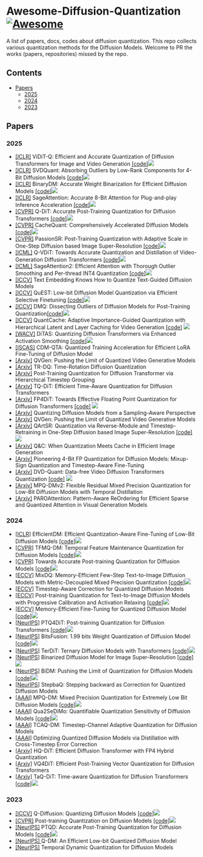 # Awesome-Diffusion-Quantization [![Awesome](https://awesome.re/badge.svg)](https://awesome.re)

A list of papers, docs, codes about diffusion quantization. This repo collects various quantization methods for the Diffusion Models.  Welcome to PR the works (papers, repositories) missed by the repo. 

## Contents

* [Papers](#Papers)
  * [2025](#2025)
  * [2024](#2024)
  * [2023](#2023)

## Papers

### 2025

* [[ICLR]](https://arxiv.org/abs/2406.02540) ViDiT-Q: Efficient and Accurate Quantization of Diffusion Transformers for Image and Video Generation [[code]](https://github.com/thu-nics/ViDiT-Q)![](https://img.shields.io/github/stars/thu-nics/ViDiT-Q)
* [[ICLR]](https://arxiv.org/abs/2411.05007) SVDQuant: Absorbing Outliers by Low-Rank Components for 4-Bit Diffusion Models [[code]](https://github.com/mit-han-lab/nunchaku)![](https://img.shields.io/github/stars/mit-han-lab/nunchaku)
* [[ICLR]](https://arxiv.org/abs/2404.05662) BinaryDM: Accurate Weight Binarization for Efficient Diffusion Models [[code]](https://github.com/Xingyu-Zheng/BinaryDM)![](https://img.shields.io/github/stars/Xingyu-Zheng/BinaryDM)
* [[ICLR]](https://arxiv.org/abs/2410.02367) SageAttention: Accurate 8-Bit Attention for Plug-and-play Inference Acceleration [[code]](https://github.com/thu-ml/SageAttention)![](https://img.shields.io/github/stars/thu-ml/SageAttention)
* [[CVPR]](https://arxiv.org/abs/2406.17343) Q-DiT: Accurate Post-Training Quantization for Diffusion Transformers [[code]](https://github.com/Juanerx/Q-DiT)![](https://img.shields.io/github/stars/Juanerx/Q-DiT)
* [[CVPR]](https://arxiv.org/abs/2503.01323) CacheQuant: Comprehensively Accelerated Diffusion Models [[code]](https://github.com/BienLuky/CacheQuant)![](https://img.shields.io/github/stars/BienLuky/CacheQuant)
* [[CVPR]](https://arxiv.org/abs/2411.17106) PassionSR: Post-Training Quantization with Adaptive Scale in One-Step Diffusion based Image Super-Resolution [[code]](https://github.com/libozhu03/PassionSR)![](https://img.shields.io/github/stars/libozhu03/PassionSR)
* [[ICML]](https://arxiv.org/abs/2505.22167) Q-VDiT: Towards Accurate Quantization and Distillation of Video-Generation Diffusion Transformers [[code]](https://github.com/cantbebetter2/Q-VDiT)![](https://img.shields.io/github/stars/cantbebetter2/Q-VDiT)
* [[ICML]](https://arxiv.org/abs/2411.10958) SageAttention2: Efficient Attention with Thorough Outlier Smoothing and Per-thread INT4 Quantization [[code]](https://github.com/thu-ml/SageAttention)![](https://img.shields.io/github/stars/thu-ml/SageAttention)
* [[ICCV]](https://arxiv.org/abs/2507.10340) Text Embedding Knows How to Quantize Text-Guided Diffusion Models
* [[ICCV]](https://arxiv.org/abs/2402.03666) QuEST: Low-bit Diffusion Model Quantization via Efficient Selective Finetuning [[code]](https://github.com/hatchetProject/QuEST)![](https://img.shields.io/github/stars/hatchetProject/QuEST)
* [[ICCV]](https://arxiv.org/abs/2507.12933) DMQ: Dissecting Outliers of Diffusion Models for Post-Training Quantization[[code]](https://github.com/LeeDongYeun/dmq)![](https://img.shields.io/github/stars/LeeDongYeun/dmq)
* [[ICCV]](https://arxiv.org/abs/2503.06545) QuantCache: Adaptive Importance-Guided Quantization with Hierarchical Latent and Layer Caching for Video Generation [[code]](https://github.com/JunyiWuCode/QuantCache) ![](https://img.shields.io/github/stars/JunyiWuCode/QuantCache)
* [[WACV]](https://arxiv.org/abs/2409.07756) DiTAS: Quantizing Diffusion Transformers via Enhanced Activation Smoothing [[code]](https://github.com/DZY122/DiTAS)![](https://img.shields.io/github/stars/DZY122/DiTAS)
* [[ISCAS]](https://arxiv.org/abs/2504.07998) CDM-QTA: Quantized Training Acceleration for Efficient LoRA Fine-Tuning of Diffusion Model 
* [[Arxiv]](https://arxiv.org/abs/2505.11497) QVGen: Pushing the Limit of Quantized Video Generative Models
* [[Arxiv]](https://arxiv.org/abs/2503.06564) TR-DQ: Time-Rotation Diffusion Quantization
* [[Arxiv]](https://arxiv.org/abs/2503.06930) Post-Training Quantization for Diffusion Transformer via Hierarchical Timestep Grouping
* [[Arxiv]](https://arxiv.org/abs/2502.04056) TQ-DiT: Efficient Time-Aware Quantization for Diffusion Transformers
* [[Arxiv]](https://arxiv.org/pdf/2503.15465) FP4DiT: Towards Effective Floating Point Quantization for Diffusion Transformers [[code]](https://github.com/cccrrrccc/FP4DiT) ![](https://img.shields.io/github/stars/cccrrrccc/FP4DiT)
* [[Arxiv]](https://arxiv.org/abs/2505.02242) Quantizing Diffusion Models from a Sampling-Aware Perspective
* [[Arxiv]](https://arxiv.org/abs/2505.11497) QVGen: Pushing the Limit of Quantized Video Generative Models
* [[Arxiv]](https://arxiv.org/abs/2503.05584) QArtSR: Quantization via Reverse-Module and Timestep-Retraining in One-Step Diffusion based Image Super-Resolution [[code]](https://github.com/libozhu03/QArtSR) ![](https://img.shields.io/github/stars/libozhu03/QArtSR)
* [[Arxiv]](https://arxiv.org/abs/2503.02508) Q&C: When Quantization Meets Cache in Efficient Image Generation 
* [[Arxiv]](https://arxiv.org/abs/2505.21591) Pioneering 4-Bit FP Quantization for Diffusion Models: Mixup-Sign Quantization and Timestep-Aware Fine-Tuning
* [[Arxiv]](https://arxiv.org/abs/2505.18663) DVD-Quant: Data-free Video Diffusion Transformers Quantization [[code]](https://github.com/lhxcs/DVD-Quant) ![](https://img.shields.io/github/stars/lhxcs/DVD-Quant)
* [[Arxiv]](https://arxiv.org/abs/2507.04290) MPQ-DMv2: Flexible Residual Mixed Precision Quantization for Low-Bit Diffusion Models with Temporal Distillation
* [[Arxiv]](https://arxiv.org/abs/2506.16054) PAROAttention: Pattern-Aware ReOrdering for Efficient Sparse and Quantized Attention in Visual Generation Models

### 2024

* [[ICLR]](https://arxiv.org/abs/2310.03270) EfficientDM: Efficient Quantization-Aware Fine-Tuning of Low-Bit Diffusion Models [[code]](https://github.com/ThisisBillhe/EfficientDM)![](https://img.shields.io/github/stars/ThisisBillhe/EfficientDM)
* [[CVPR]](https://arxiv.org/abs/2311.16503) TFMQ-DM: Temporal Feature Maintenance Quantization for Diffusion Models [[code]](https://github.com/ModelTC/TFMQ-DM)![](https://img.shields.io/github/stars/ModelTC/TFMQ-DM)
* [[CVPR]](https://arxiv.org/abs/2305.18723) Towards Accurate Post-training Quantization for Diffusion Models [[code]](https://github.com/ChangyuanWang17/APQ-DM)![](https://img.shields.io/github/stars/ChangyuanWang17/APQ-DM)
* [[ECCV]](https://arxiv.org/pdf/2405.17873) MixDQ: Memory-Efficient Few-Step Text-to-Image Diffusion Models with Metric-Decoupled Mixed Precision Quantization [[code]](https://github.com/thu-nics/MixDQ)![](https://img.shields.io/github/stars/thu-nics/MixDQ)
* [[ECCV]](https://arxiv.org/abs/2407.03917) Timestep-Aware Correction for Quantized Diffusion Models 
* [[ECCV]](https://arxiv.org/abs/2311.06322v3) Post-training Quantization for Text-to-Image Diffusion Models with Progressive Calibration and Activation Relaxing [[code]](https://github.com/tsa18/PCR)![](https://img.shields.io/github/stars/tsa18/PCR)
* [[ECCV]](https://arxiv.org/abs/2401.04339) Memory-Efficient Fine-Tuning for Quantized Diffusion Model [[code]](https://github.com/ugonfor/TuneQDM)![](https://img.shields.io/github/stars/ugonfor/TuneQDM)
* [[NeurIPS]](https://arxiv.org/pdf/2405.16005) PTQ4DiT: Post-training Quantization for Diffusion Transformers [[code]](https://github.com/adreamwu/PTQ4DiT)![](https://img.shields.io/github/stars/adreamwu/PTQ4DiT)
* [[NeurIPS]](https://arxiv.org/abs/2406.04333) BitsFusion: 1.99 bits Weight Quantization of Diffusion Model [[code]](https://github.com/snap-research/BitsFusion)![](https://img.shields.io/github/stars/snap-research/BitsFusion)
* [[NeurIPS]](https://arxiv.org/abs/2405.14854) TerDiT: Ternary Diffusion Models with Transformers [[code]](https://github.com/Lucky-Lance/TerDiT)![](https://img.shields.io/github/stars/Lucky-Lance/TerDiT)
* [[NeurIPS]](https://arxiv.org/abs/2406.05723) Binarized Diffusion Model for Image Super-Resolution [[code]](https://github.com/zhengchen1999/BI-DiffSR)![](https://img.shields.io/github/stars/zhengchen1999/BI-DiffSR)
* [[NeurIPS]](https://arxiv.org/abs/2412.05926) BiDM: Pushing the Limit of Quantization for Diffusion Models [[code]](https://github.com/Xingyu-Zheng/BiDM)![](https://img.shields.io/github/stars/Xingyu-Zheng/BiDM)
* [[NeurIPS]](https://proceedings.neurips.cc/paper_files/paper/2024/hash/615675cc6e94ddb1a783904fb178b5f6-Abstract-Conference.html) StepbaQ: Stepping backward as Correction for Quantized Diffusion Models 
* [[AAAI]](https://arxiv.org/abs/2412.11549) MPQ-DM: Mixed Precision Quantization for Extremely Low Bit Diffusion Models [[code]](https://github.com/cantbebetter2/MPQ-DM)![](https://img.shields.io/github/stars/cantbebetter2/MPQ-DM)
* [[AAAI]](https://arxiv.org/abs/2412.14628) Qua2SeDiMo: Quantifiable Quantization Sensitivity of Diffusion Models [[code]](https://github.com/Ascend-Research/Qua2SeDiMo)![](https://img.shields.io/github/stars/Ascend-Research/Qua2SeDiMo)
* [[AAAI]](https://arxiv.org/abs/2412.16700) TCAQ-DM: Timestep-Channel Adaptive Quantization for Diffusion Models 
* [[AAAI]](https://ojs.aaai.org/index.php/AAAI/article/view/34039) Optimizing Quantized Diffusion Models via Distillation with Cross-Timestep Error Correction 
* [[Arxiv]](https://arxiv.org/abs/2405.19751) HQ-DiT: Efficient Diffusion Transformer with FP4 Hybrid Quantization 
* [[Arxiv]](https://arxiv.org/abs/2408.17131) VQ4DiT: Efficient Post-Training Vector Quantization for Diffusion Transformers
* [[Arxiv]](https://arxiv.org/abs/2411.14172) TaQ-DiT: Time-aware Quantization for Diffusion Transformers [[code]](https://github.com/yhwangs/TQ-DiT)![](https://img.shields.io/github/stars/yhwangs/TQ-DiT)

### 2023

* [[ICCV]](https://arxiv.org/abs/2302.04304) Q-Diffusion: Quantizing Diffusion Models [[code]](https://github.com/Xiuyu-Li/q-diffusion)![](https://img.shields.io/github/stars/Xiuyu-Li/q-diffusion)
* [[CVPR]](https://openaccess.thecvf.com/content/CVPR2023/papers/Shang_Post-Training_Quantization_on_Diffusion_Models_CVPR_2023_paper.pdf) Post-training Quantization on Diffusion Models [[code]](https://github.com/42Shawn/PTQ4DM)![](https://img.shields.io/github/stars/42Shawn/PTQ4DM)
* [[NeurIPS]](https://arxiv.org/pdf/2305.10657) PTQD: Accurate Post-Training Quantization for Diffusion Models [[code]](https://github.com/ziplab/PTQD)![](https://img.shields.io/github/stars/ziplab/PTQD)
* [[NeurIPS] ](https://proceedings.neurips.cc/paper_files/paper/2023/hash/f1ee1cca0721de55bb35cf28ab95e1b4-Abstract-Conference.html)Q-DM: An Efficient Low-bit Quantized Diffusion Model 
* [[NeurIPS]](https://arxiv.org/abs/2306.02316) Temporal Dynamic Quantization for Diffusion Models 

